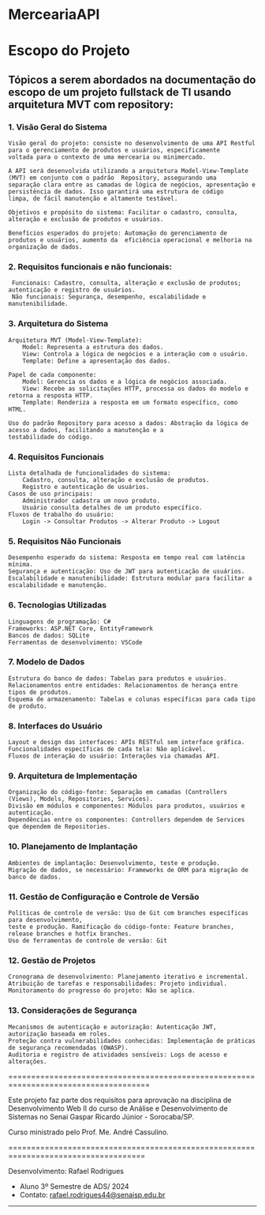 # MerceariaAPI
# Escopo do Projeto
## Tópicos a serem abordados na documentação do escopo de um projeto fullstack de TI usando arquitetura MVT com repository:

### 1. Visão Geral do Sistema

    Visão geral do projeto: consiste no desenvolvimento de uma API Restful para o gerenciamento de produtos e usuários, especificamente 
    voltada para o contexto de uma mercearia ou minimercado. 
    
    A API será desenvolvida utilizando a arquitetura Model-View-Template (MVT) em conjunto com o padrão  Repository, assegurando uma 
    separação clara entre as camadas de lógica de negócios, apresentação e persistência de dados. Isso garantirá uma estrutura de código 
    limpa, de fácil manutenção e altamente testável.
    
    Objetivos e propósito do sistema: Facilitar o cadastro, consulta, alteração e exclusão de produtos e usuários.
    
    Benefícios esperados do projeto: Automação do gerenciamento de produtos e usuários, aumento da  eficiência operacional e melhoria na 
    organização de dados.
    
### 2. Requisitos funcionais e não funcionais:

     Funcionais: Cadastro, consulta, alteração e exclusão de produtos; autenticação e registro de usuários.
     Não funcionais: Segurança, desempenho, escalabilidade e manutenibilidade.

### 3. Arquitetura do Sistema

    Arquitetura MVT (Model-View-Template):
        Model: Representa a estrutura dos dados.
        View: Controla a lógica de negócios e a interação com o usuário.
        Template: Define a apresentação dos dados.
        
    Papel de cada componente:
        Model: Gerencia os dados e a lógica de negócios associada.
        View: Recebe as solicitações HTTP, processa os dados do modelo e retorna a resposta HTTP.
        Template: Renderiza a resposta em um formato específico, como HTML.
        
    Uso do padrão Repository para acesso a dados: Abstração da lógica de acesso a dados, facilitando a manutenção e a 
    testabilidade do código.

### 4. Requisitos Funcionais

    Lista detalhada de funcionalidades do sistema:
        Cadastro, consulta, alteração e exclusão de produtos.
        Registro e autenticação de usuários.
    Casos de uso principais:
        Administrador cadastra um novo produto.
        Usuário consulta detalhes de um produto específico.
    Fluxos de trabalho do usuário:
        Login -> Consultar Produtos -> Alterar Produto -> Logout

### 5. Requisitos Não Funcionais

    Desempenho esperado do sistema: Resposta em tempo real com latência mínima.
    Segurança e autenticação: Uso de JWT para autenticação de usuários.
    Escalabilidade e manutenibilidade: Estrutura modular para facilitar a escalabilidade e manutenção.

### 6. Tecnologias Utilizadas

    Linguagens de programação: C#
    Frameworks: ASP.NET Core, EntityFramework
    Bancos de dados: SQLite
    Ferramentas de desenvolvimento: VSCode

### 7. Modelo de Dados

    Estrutura do banco de dados: Tabelas para produtos e usuários.
    Relacionamentos entre entidades: Relacionamentos de herança entre tipos de produtos.
    Esquema de armazenamento: Tabelas e colunas específicas para cada tipo de produto.

### 8. Interfaces do Usuário

    Layout e design das interfaces: APIs RESTful sem interface gráfica.
    Funcionalidades específicas de cada tela: Não aplicável.
    Fluxos de interação do usuário: Interações via chamadas API.

### 9. Arquitetura de Implementação

    Organização do código-fonte: Separação em camadas (Controllers (Views), Models, Repositories, Services).
    Divisão em módulos e componentes: Módulos para produtos, usuários e autenticação.
    Dependências entre os componentes: Controllers dependem de Services que dependem de Repositories.

### 10. Planejamento de Implantação

    Ambientes de implantação: Desenvolvimento, teste e produção.
    Migração de dados, se necessário: Frameworks de ORM para migração de banco de dados.

### 11. Gestão de Configuração e Controle de Versão

    Políticas de controle de versão: Uso de Git com branches específicas para desenvolvimento, 
    teste e produção. Ramificação do código-fonte: Feature branches, release branches e hotfix branches.
    Uso de ferramentas de controle de versão: Git

### 12. Gestão de Projetos

    Cronograma de desenvolvimento: Planejamento iterativo e incremental.
    Atribuição de tarefas e responsabilidades: Projeto individual.
    Monitoramento do progresso do projeto: Não se aplica.

### 13. Considerações de Segurança

    Mecanismos de autenticação e autorização: Autenticação JWT, autorização baseada em roles.
    Proteção contra vulnerabilidades conhecidas: Implementação de práticas de segurança recomendadas (OWASP).
    Auditoria e registro de atividades sensíveis: Logs de acesso e alterações.

=====================================================================================

Este projeto faz parte dos requisitos para aprovação na disciplina de Desenvolvimento Web II 
do curso de Análise e Desenvolvimento de Sistemas no Senai Gaspar Ricardo Júnior - Sorocaba/SP.

Curso ministrado pelo Prof. Me. André Cassulino. 

====================================================================================

Desenvolvimento: Rafael Rodrigues
- Aluno 3º Semestre de ADS/ 2024
- Contato: rafael.rodrigues44@senaisp.edu.br

--------------------------------------------------------------------------------------------   

